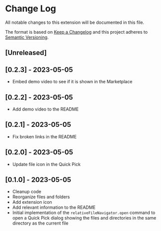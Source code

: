 # Change Log

All notable changes to this extension will be documented in this file.

The format is based on [Keep a Changelog](http://keepachangelog.com/) and this project adheres to [Semantic Versioning](http://semver.org/).

## [Unreleased]

## [0.2.3] - 2023-05-05
- Embed demo video to see if it is shown in the Marketplace

## [0.2.2] - 2023-05-05
- Add demo video to the README

## [0.2.1] - 2023-05-05
- Fix broken links in the README

## [0.2.0] - 2023-05-05
- Update file icon in the Quick Pick

## [0.1.0] - 2023-05-05
- Cleanup code
- Reorganize files and folders
- Add extension icon
- Add relevant information to the README
- Initial implementation of the `relativeFileNavigator.open` command to open a Quick Pick dialog showing the files and directories in the same directory as the current file